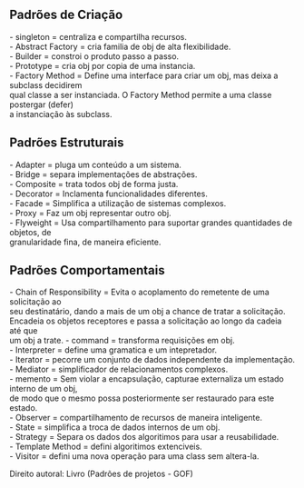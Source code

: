   <h2>Padrões de Criação</h2>
- singleton = centraliza e compartilha recursos. </br>
- Abstract Factory = cria familia de obj de alta flexibilidade. </br>
- Builder = constroi o produto passo a passo. </br>
- Prototype = cria obj por copia de uma instancia. </br>
- Factory Method = Define uma interface para criar um obj, mas deixa a subclass decidirem </br>
  qual classe a ser instanciada. O Factory Method permite a uma classe postergar (defer) </br>
  a instanciação às subclass. </br>

  <h2>Padrões Estruturais</h2>
- Adapter = pluga um conteúdo a um sistema. </br>
- Bridge = separa implementações de abstrações. </br>
- Composite = trata todos obj de forma justa. </br>
- Decorator = Inclamenta funcionalidades diferentes. </br>
- Facade = Simplifica a utilização de sistemas complexos. </br>
- Proxy = Faz um obj representar outro obj. </br>
- Flyweight = Usa compartilhamento para suportar grandes quantidades de objetos, de </br>
  granularidade fina, de maneira eficiente.</br>

  <h2>Padrões Comportamentais</h2>
- Chain of Responsibility = Evita o acoplamento do remetente de uma solicitação ao </br>
  seu destinatário, dando a mais de um obj a chance de tratar a solicitação. </br>
  Encadeia os objetos receptores e passa a solicitação ao longo da cadeia até que </br>
  um obj a trate.
- command = transforma requisições em obj. </br>
- Interpreter = define uma gramatica e um intepretador. </br>
- Iterator = pecorre um conjunto de dados independente da implementação. </br>
- Mediator = simplificador de relacionamentos complexos. </br>
- memento = Sem violar a encapsulação, capturae externaliza um estado  interno de um obj, </br>
  de modo que o mesmo possa posteriormente  ser restaurado para este estado. </br>
- Observer = compartilhamento de recursos de maneira inteligente. </br>
- State = simplifica a troca de dados internos de um obj. </br>
- Strategy = Separa os dados dos algoritimos para usar a reusabilidade. </br>
- Template Method = defini algoritimos extenciveis. </br>
- Visitor = defini uma nova operação para uma class sem altera-la. </br>

Direito autoral: Livro (Padrões de projetos - GOF)
